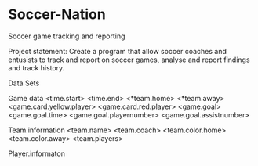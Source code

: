 # Soccer-Nation
Soccer game tracking and reporting 

Project statement:
Create a program that allow soccer coaches and entusists to track and report on soccer games, analyse and report findings and track history.



Data Sets

Game data
    <date>
    <time.start>
    <time.end>
    <*team.home>
    <*team.away>
    <game.card.yellow.player>
    <game.card.red.player>
    <game.goal>
    <game.goal.time>
    <game.goal.playernumber>
    <game.goal.assistnumber>
    
    
    
Team.information
    <team.name>
    <team.coach>
    <team.color.home>
    <team.color.away>
    <team.players>
    
Player.informaton
